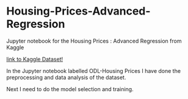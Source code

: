 # Housing-Prices-Advanced-Regression
Jupyter notebook for the Housing Prices : Advanced Regression from Kaggle 

[link to Kaggle Dataset!](https://www.kaggle.com/c/house-prices-advanced-regression-techniques)

In the Jupyter notebook labelled ODL-Housing Prices I have done the preprocessing and data analysis of the dataset.

Next I need to do the model selection and training. 


